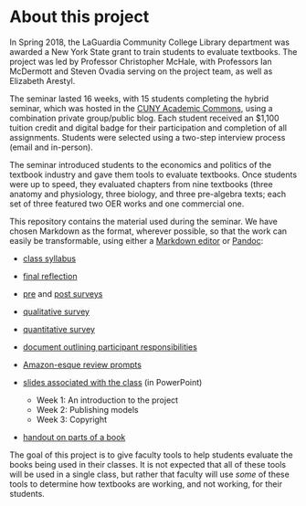 # About this project

In Spring 2018, the LaGuardia Community College Library department was awarded a New York State grant to train students to evaluate textbooks. The project was led by Professor Christopher McHale, with Professors Ian McDermott and Steven Ovadia serving on the project team, as well as Elizabeth Arestyl.

The seminar lasted 16 weeks, with 15 students completing the hybrid seminar, which was hosted in the [CUNY Academic Commons](https://commons.gc.cuny.edu/), using a combination private group/public blog. Each student received an $1,100 tuition credit and digital badge for their participation and completion of all assignments. Students were selected using a two-step interview process (email and in-person).

The seminar introduced students to the economics and politics of the textbook industry and gave them tools to evaluate textbooks. Once students were up to speed, they evaluated chapters from nine textbooks (three anatomy and physiology, three biology, and three pre-algebra texts; each set of three featured two OER works and one commercial one.

This repository contains the material used during the seminar. We have chosen Markdown as the format, wherever possible, so that the work can easily be transformable, using either a [Markdown editor](https://opensource.com/article/18/11/markdown-editors) or [Pandoc](https://pandoc.org/):

* [class syllabus](https://github.com/stevenov/textbook-evaluation-toolkit/blob/master/syllabus.md)
* [final reflection](https://github.com/stevenov/textbook-evaluation-toolkit/blob/master/final.reflection.md)
* [pre](https://github.com/stevenov/textbook-evaluation-toolkit/blob/master/pre.survey.md) and [post surveys](https://github.com/stevenov/textbook-evaluation-toolkit/blob/master/post.survey.md)
* [qualitative survey](https://github.com/stevenov/textbook-evaluation-toolkit/blob/master/qualitative.survey.md)
* [quantitative survey](https://github.com/stevenov/textbook-evaluation-toolkit/blob/master/quantitative.survey.md)
* [document outlining participant responsibilities](https://github.com/stevenov/textbook-evaluation-toolkit/blob/master/participant.responsiblities.md)
* [Amazon-esque review prompts](https://github.com/stevenov/textbook-evaluation-toolkit/blob/master/amazonesque.md)
* [slides associated with the class](https://github.com/stevenov/textbook-evaluation-toolkit/blob/master/lessons) (in PowerPoint)

  * Week 1: An introduction to the project
  * Week 2: Publishing models
  * Week 3: Copyright  

* [handout on parts of a book](https://github.com/stevenov/textbook-evaluation-toolkit/blob/master/handouts)

The goal of this project is to give faculty tools to help students evaluate the books being used in their classes. It is not expected that all of these tools will be used in a single class, but rather that faculty will use *some* of these tools to determine how textbooks are working, and not working, for their students.

